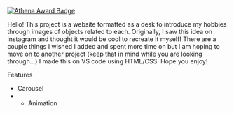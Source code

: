 [![Athena Award Badge](https://img.shields.io/endpoint?url=https%3A%2F%2Faward.athena.hackclub.com%2Fapi%2Fbadge)](https://award.athena.hackclub.com?utm_source=readme)

Hello! This project is a website formatted as a desk to introduce my hobbies through images of objects related to each. Originally, I saw this idea on instagram and thought it would be cool to recreate it myself! There are a couple things I wished I added and spent more time on but I am hoping to move on to another project (keep that in mind while you are looking through...) I made this on VS code using HTML/CSS. Hope you enjoy! 

Features 
- Carousel
- - Animation
